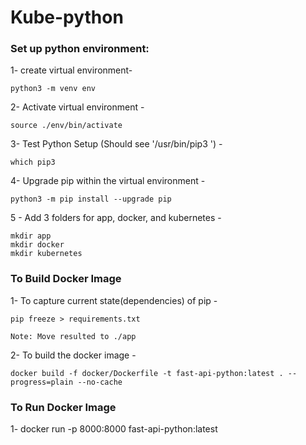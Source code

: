 # Kube-python

### Set up python environment:
1- create virtual environment- 

    python3 -m venv env

2- Activate virtual environment -

    source ./env/bin/activate

3- Test Python Setup (Should see '/usr/bin/pip3
') -

    which pip3

4- Upgrade pip within the virtual environment -

    python3 -m pip install --upgrade pip

5 - Add 3 folders for app, docker, and kubernetes -

    mkdir app
    mkdir docker
    mkdir kubernetes

### To Build Docker Image
1- To capture current state(dependencies) of pip -

    pip freeze > requirements.txt 

    Note: Move resulted to ./app

2- To build the docker image -

    docker build -f docker/Dockerfile -t fast-api-python:latest . --progress=plain --no-cache

### To Run Docker Image
1- docker run -p 8000:8000 fast-api-python:latest